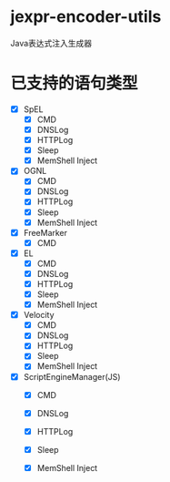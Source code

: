 # jexpr-encoder-utils
Java表达式注入生成器

# 已支持的语句类型

- [x] SpEL
  - [x] CMD
  - [x] DNSLog
  - [x] HTTPLog
  - [x] Sleep
  - [x] MemShell Inject
- [x] OGNL
  - [x] CMD
  - [x] DNSLog
  - [x] HTTPLog
  - [x] Sleep
  - [x] MemShell Inject
- [x] FreeMarker
  - [x] CMD
- [x] EL
  - [x] CMD
  - [x] DNSLog
  - [x] HTTPLog
  - [x] Sleep
  - [x] MemShell Inject
- [x] Velocity
  - [x] CMD
  - [x] DNSLog
  - [x] HTTPLog
  - [x] Sleep
  - [x] MemShell Inject
- [x] ScriptEngineManager(JS)
  - [x] CMD
  - [x] DNSLog
  - [x] HTTPLog
  - [x] Sleep
  - [x] MemShell Inject


